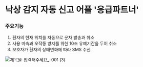 # 낙상 감지 자동 신고 어플 '응급파트너'
### 주요기능
1. 환자의 현재 위치를 자동으로 문자 발송과 취소
2. 사용 미숙과 오작동 방지를 위한 10초 유예기간을 두어 취소
3. 보호자가 환자의 상태변화에 따라 SMS 수신

![제목을-입력해주세요_-001 (3)](https://user-images.githubusercontent.com/97776933/149634599-c5723bd3-e790-4035-abb2-d4347ebdee78.jpg)
